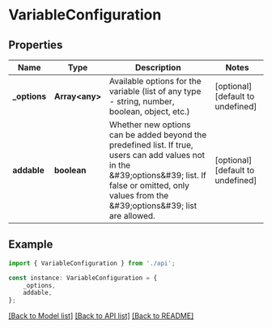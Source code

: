 # VariableConfiguration


## Properties

Name | Type | Description | Notes
------------ | ------------- | ------------- | -------------
**_options** | **Array&lt;any&gt;** | Available options for the variable (list of any type - string, number, boolean, object, etc.) | [optional] [default to undefined]
**addable** | **boolean** | Whether new options can be added beyond the predefined list. If true, users can add values not in the \&#39;options\&#39; list. If false or omitted, only values from the \&#39;options\&#39; list are allowed. | [optional] [default to undefined]

## Example

```typescript
import { VariableConfiguration } from './api';

const instance: VariableConfiguration = {
    _options,
    addable,
};
```

[[Back to Model list]](../README.md#documentation-for-models) [[Back to API list]](../README.md#documentation-for-api-endpoints) [[Back to README]](../README.md)
